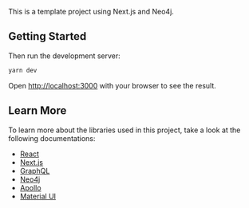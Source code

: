 This is a template project using Next.js and Neo4j.

## Getting Started

Then run the development server:

```bash
yarn dev
```

Open [http://localhost:3000](http://localhost:3000) with your browser to see the result.

## Learn More

To learn more about the libraries used in this project, take a look at the following documentations:

- [React](https://reactjs.org/docs/getting-started.html)
- [Next.js](https://nextjs.org/docs/getting-started)
- [GraphQL](https://graphql.org/code/#javascript)
- [Neo4j](https://neo4j.com/docs/)
- [Apollo](https://www.apollographql.com/docs/)
- [Material UI](https://mui.com/material-ui/getting-started/overview/)